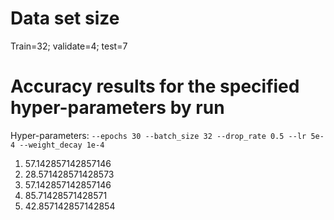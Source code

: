 # Data set size

Train=32; validate=4; test=7

# Accuracy results for the specified hyper-parameters by run

Hyper-parameters: `--epochs 30 --batch_size 32 --drop_rate 0.5 --lr 5e-4 --weight_decay 1e-4`
1. 57.142857142857146
2. 28.571428571428573
3. 57.142857142857146
4. 85.71428571428571
5. 42.857142857142854
